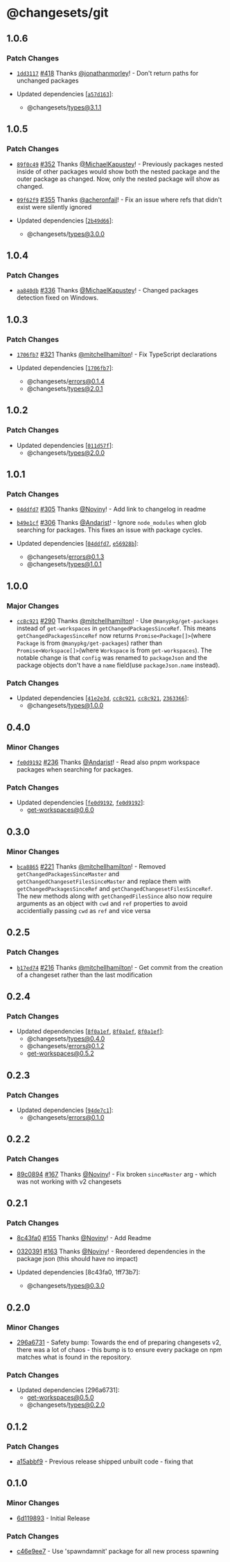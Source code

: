 # @changesets/git

## 1.0.6

### Patch Changes

- [`1dd3117`](https://github.com/atlassian/changesets/commit/1dd311708c65321e1a1c99d36129190f940435ed) [#418](https://github.com/atlassian/changesets/pull/418) Thanks [@jonathanmorley](https://github.com/jonathanmorley)! - Don't return paths for unchanged packages

- Updated dependencies [[`a57d163`](https://github.com/atlassian/changesets/commit/a57d16355ad7d67b18b768c8f79224d80afa507c)]:
  - @changesets/types@3.1.1

## 1.0.5

### Patch Changes

- [`89f0c49`](https://github.com/atlassian/changesets/commit/89f0c497ac21b8d008da67caff8032947836c7b1) [#352](https://github.com/atlassian/changesets/pull/352) Thanks [@MichaelKapustey](https://github.com/MichaelKapustey)! - Previously packages nested inside of other packages would show both the nested package and the outer package as changed. Now, only the nested package will show as changed.

* [`09f62f9`](https://github.com/atlassian/changesets/commit/09f62f9c822f31899a48cbd93c7801d72a80b97e) [#355](https://github.com/atlassian/changesets/pull/355) Thanks [@acheronfail](https://github.com/acheronfail)! - Fix an issue where refs that didn't exist were silently ignored

* Updated dependencies [[`2b49d66`](https://github.com/atlassian/changesets/commit/2b49d668ecaa1333bc5c7c5be4648dda1b11528d)]:
  - @changesets/types@3.0.0

## 1.0.4

### Patch Changes

- [`aa840db`](https://github.com/atlassian/changesets/commit/aa840db824c321159e3b1c66ea663b4036084bd7) [#336](https://github.com/atlassian/changesets/pull/336) Thanks [@MichaelKapustey](https://github.com/MichaelKapustey)! - Changed packages detection fixed on Windows.

## 1.0.3

### Patch Changes

- [`1706fb7`](https://github.com/atlassian/changesets/commit/1706fb751ecc2f5a792c42f467b2063078d58716) [#321](https://github.com/atlassian/changesets/pull/321) Thanks [@mitchellhamilton](https://github.com/mitchellhamilton)! - Fix TypeScript declarations

- Updated dependencies [[`1706fb7`](https://github.com/atlassian/changesets/commit/1706fb751ecc2f5a792c42f467b2063078d58716)]:
  - @changesets/errors@0.1.4
  - @changesets/types@2.0.1

## 1.0.2

### Patch Changes

- Updated dependencies [[`011d57f`](https://github.com/atlassian/changesets/commit/011d57f1edf9e37f75a8bef4f918e72166af096e)]:
  - @changesets/types@2.0.0

## 1.0.1

### Patch Changes

- [`04ddfd7`](https://github.com/atlassian/changesets/commit/04ddfd7c3acbfb84ef9c92873fe7f9dea1f5145c) [#305](https://github.com/atlassian/changesets/pull/305) Thanks [@Noviny](https://github.com/Noviny)! - Add link to changelog in readme

* [`b49e1cf`](https://github.com/atlassian/changesets/commit/b49e1cff65dca7fe9e341a35aa91704aa0e51cb3) [#306](https://github.com/atlassian/changesets/pull/306) Thanks [@Andarist](https://github.com/Andarist)! - Ignore `node_modules` when glob searching for packages. This fixes an issue with package cycles.

* Updated dependencies [[`04ddfd7`](https://github.com/atlassian/changesets/commit/04ddfd7c3acbfb84ef9c92873fe7f9dea1f5145c), [`e56928b`](https://github.com/atlassian/changesets/commit/e56928bbd6f9096def06ac37487bdbf28efec9d1)]:
  - @changesets/errors@0.1.3
  - @changesets/types@1.0.1

## 1.0.0

### Major Changes

- [`cc8c921`](https://github.com/atlassian/changesets/commit/cc8c92143d4c4b7cca8b9917dfc830a40b5cda20) [#290](https://github.com/atlassian/changesets/pull/290) Thanks [@mitchellhamilton](https://github.com/mitchellhamilton)! - Use `@manypkg/get-packages` instead of `get-workspaces` in `getChangedPackagesSinceRef`. This means `getChangedPackagesSinceRef` now returns `Promise<Package[]>`(where `Package` is from `@manypkg/get-packages`) rather than `Promise<Workspace[]>`(where `Workspace` is from `get-workspaces`). The notable change is that `config` was renamed to `packageJson` and the package objects don't have a `name` field(use `packageJson.name` instead).

### Patch Changes

- Updated dependencies [[`41e2e3d`](https://github.com/atlassian/changesets/commit/41e2e3dd1053ff2f35a1a07e60793c9099f26997), [`cc8c921`](https://github.com/atlassian/changesets/commit/cc8c92143d4c4b7cca8b9917dfc830a40b5cda20), [`cc8c921`](https://github.com/atlassian/changesets/commit/cc8c92143d4c4b7cca8b9917dfc830a40b5cda20), [`2363366`](https://github.com/atlassian/changesets/commit/2363366756d1b15bddf6d803911baccfca03cbdf)]:
  - @changesets/types@1.0.0

## 0.4.0

### Minor Changes

- [`fe0d9192`](https://github.com/atlassian/changesets/commit/fe0d9192544646e1a755202b87dfe850c1c200a3) [#236](https://github.com/atlassian/changesets/pull/236) Thanks [@Andarist](https://github.com/Andarist)! - Read also pnpm workspace packages when searching for packages.

### Patch Changes

- Updated dependencies [[`fe0d9192`](https://github.com/atlassian/changesets/commit/fe0d9192544646e1a755202b87dfe850c1c200a3), [`fe0d9192`](https://github.com/atlassian/changesets/commit/fe0d9192544646e1a755202b87dfe850c1c200a3)]:
  - get-workspaces@0.6.0

## 0.3.0

### Minor Changes

- [`bca8865`](https://github.com/atlassian/changesets/commit/bca88652d38caa31e789c4564230ba0b49562ad2) [#221](https://github.com/atlassian/changesets/pull/221) Thanks [@mitchellhamilton](https://github.com/mitchellhamilton)! - Removed `getChangedPackagesSinceMaster` and `getChangedChangesetFilesSinceMaster` and replace them with `getChangedPackagesSinceRef` and `getChangedChangesetFilesSinceRef`. The new methods along with `getChangedFilesSince` also now require arguments as an object with `cwd` and `ref` properties to avoid accidentially passing `cwd` as `ref` and vice versa

## 0.2.5

### Patch Changes

- [`b17ed74`](https://github.com/atlassian/changesets/commit/b17ed7411ea57e38b20e646321d5053b213d198a) [#216](https://github.com/atlassian/changesets/pull/216) Thanks [@mitchellhamilton](https://github.com/mitchellhamilton)! - Get commit from the creation of a changeset rather than the last modification

## 0.2.4

### Patch Changes

- Updated dependencies [[`8f0a1ef`](https://github.com/atlassian/changesets/commit/8f0a1ef327563512f471677ef0ca99d30da009c0), [`8f0a1ef`](https://github.com/atlassian/changesets/commit/8f0a1ef327563512f471677ef0ca99d30da009c0), [`8f0a1ef`](https://github.com/atlassian/changesets/commit/8f0a1ef327563512f471677ef0ca99d30da009c0)]:
  - @changesets/types@0.4.0
  - @changesets/errors@0.1.2
  - get-workspaces@0.5.2

## 0.2.3

### Patch Changes

- Updated dependencies [[`94de7c1`](https://github.com/atlassian/changesets/commit/94de7c1df278d63f98b599c08271ba4ef26bc3f8)]:
  - @changesets/errors@0.1.0

## 0.2.2

### Patch Changes

- [89c0894](https://github.com/atlassian/changesets/commit/89c08944fac84f71241305e359e9717ad4ec1b62) [#167](https://github.com/atlassian/changesets/pull/167) Thanks [@Noviny](https://github.com/Noviny)! - Fix broken `sinceMaster` arg - which was not working with v2 changesets

## 0.2.1

### Patch Changes

- [8c43fa0](https://github.com/atlassian/changesets/commit/8c43fa061e2a5a01e4f32504ed351d261761c8dc) [#155](https://github.com/atlassian/changesets/pull/155) Thanks [@Noviny](https://github.com/Noviny)! - Add Readme

* [0320391](https://github.com/atlassian/changesets/commit/0320391699a73621d0e51ce031062a06cbdefadc) [#163](https://github.com/atlassian/changesets/pull/163) Thanks [@Noviny](https://github.com/Noviny)! - Reordered dependencies in the package json (this should have no impact)

* Updated dependencies [8c43fa0, 1ff73b7]:
  - @changesets/types@0.3.0

## 0.2.0

### Minor Changes

- [296a6731](https://github.com/atlassian/changesets/commit/296a6731) - Safety bump: Towards the end of preparing changesets v2, there was a lot of chaos - this bump is to ensure every package on npm matches what is found in the repository.

### Patch Changes

- Updated dependencies [296a6731]:
  - get-workspaces@0.5.0
  - @changesets/types@0.2.0

## 0.1.2

### Patch Changes

- [a15abbf9](https://github.com/changesets/changesets/commit/a15abbf9) - Previous release shipped unbuilt code - fixing that

## 0.1.0

### Minor Changes

- [6d119893](https://github.com/changesets/changesets/commit/6d119893) - Initial Release

### Patch Changes

- [c46e9ee7](https://github.com/changesets/changesets/commit/c46e9ee7) - Use 'spawndamnit' package for all new process spawning
